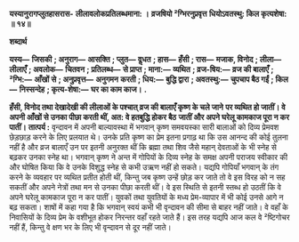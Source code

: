 **यस्यानुरागप्लुतहासरास-** **लीलावलोकप्रतिलब्धमाना: ।** **व्रजषियो ²ग्भिरनुप्रवृत्त** **धियोऽवतस्थु: किल कृत्यशेषा: ॥ १४॥** 

**शब्दार्थ** 

**यस्य—** **जिसकी** **; अनुराग—** **आसक्ति** **; प्लुत—** **वॢधत** **; हास—** **हँसी** **; रास—** **मजाक, विनोद** **; लीला—** **लीलाएँ** **; अवलोक—** **चितवन** **; प्रतिलब्ध—** **से प्राप्त** **; माना:—** **व्यथित** **; व्रज-षिय:—** **व्रज की बालाएँ** **; ²ग्भि:—** **आँखों से** **; अनुप्रवृत्त—** **अनुगमन** **करती** **; धिय:—** **बुद्धि द्वारा** **; अवतस्थु:—** **चुपचाप बैठ गईं** **; किल—** **निस्सन्देह** **; कृत्य-शेषा:—** **घर का काम काज।** **.** 

**हँसी, विनोद तथा देखादेखी की लीलाओं के पश्चात् व्रज की बालाएँ कृष्ण के चले जाने** **पर व्यथित हो जातीं। वे अपनी आँखों से उनका पीछा करती थीं, अत: वे हतबुद्धि होकर बैठ** **जातीं और अपने घरेलू कामकाज पूरा न कर पातीं।** **तात्पर्य :** वृन्दावन में अपनी बाल्यावस्था में भगवान् कृष्ण समवयस्का सारी बालाओं को दिव्य प्रेमवश छेड़छाड़ करने के लिए प्रलयात थे। उनके प्रति कृष्ण का प्रेम इतना प्रगाढ़ था कि उस आनन्द की कोई तुलना नहीं है और व्रज बालाएँ उन पर इतनी अनुरक्त थीं कि ब्रह्मा तथा शिव जैसे महान् देवताओं के भी स्नेह से बढ़कर उनका स्नेह था। भगवान् कृष्ण ने अन्त में गोपियों के दिव्य स्नेह के समक्ष अपनी पराजय स्वीकार की और घोषित किया कि वे उनके विशुद्ध स्नेह से कभी उऋण नहीं हो सकते। यद्यपि गोपियाँ भगवान् के तंग करने के व्यवहार पर व्यथित प्रतीत होती थीं, किन्तु जब कृष्ण उन्हें छोड़ कर जाते तो वे इस विरह को न सह सकतीं और अपने नेत्रों तथा मन से उनका पीछा करती थीं। वे इस स्थिति से इतनी स्तब्ध हो उठतीं कि वे अपने घरेलू कामकाज पूरा न कर पातीं। युवकों तथा युवतियों के मध्य प्रेम-व्यापार में भी कोई उनसे आगे न बढ़ सकता। शाषों में कहा गया है कि भगवान् स्वयं कभी भी वृन्दावन की सीमा से बाहर नहीं जाते। वे वहाँ के निवासियों के दिव्य प्रेम के वशीभूत होकर निरन्तर वहाँ रहते जाते हैं। इस तरह यद्यपि आज कल वे ²ष्टिगोचर नहीं हैं, किन्तु वे क्षण भर के लिए भी वृन्दावन से दूर नहीं जाते।  